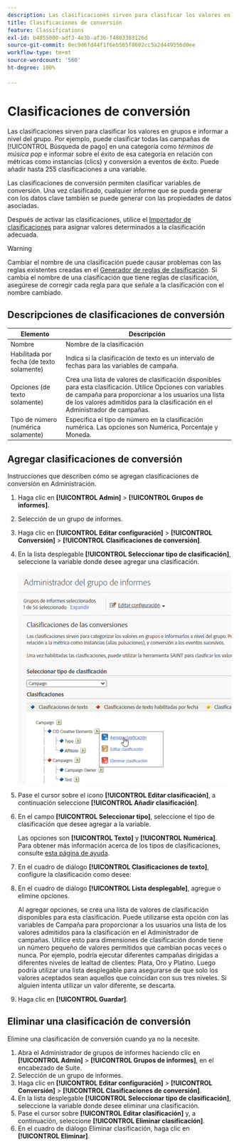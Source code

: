 ```yaml
---
description: Las clasificaciones sirven para clasificar los valores en grupos e informar a nivel del grupo. Por ejemplo, puede clasificar todas las campañas de búsqueda pagada en una categoría como términos de música pop e informar sobre el éxito de esa categoría en relación a métricas como Instancias (pulsaciones) y la conversión a eventos de éxito.
title: Clasificaciones de conversión
feature: Classifications
exl-id: b4855000-adf3-4e3b-af36-f4803383126d
source-git-commit: 0ec9d6fd44f1f6eb565f8602cc5a2d449556d0ee
workflow-type: tm+mt
source-wordcount: '560'
ht-degree: 100%

---
```


# Clasificaciones de conversión

Las clasificaciones sirven para clasificar los valores en grupos e informar a nivel del grupo. Por ejemplo, puede clasificar todas las campañas de [!UICONTROL Búsqueda de pago] en una categoría como *términos de música pop* e informar sobre el éxito de esa categoría en relación con métricas como instancias (clics) y conversión a eventos de éxito. Puede añadir hasta 255 clasificaciones a una variable.

Las clasificaciones de conversión permiten clasificar variables de conversión. Una vez clasificado, cualquier informe que se pueda generar con los datos clave también se puede generar con las propiedades de datos asociadas.

Después de activar las clasificaciones, utilice el [Importador de clasificaciones](/help/components/classifications/importer/c-working-with-saint.md) para asignar valores determinados a la clasificación adecuada.

>[!WARNING]
>
>Cambiar el nombre de una clasificación puede causar problemas con las reglas existentes creadas en el [Generador de reglas de clasificación](/help/components/classifications/crb/classification-rule-builder.md). Si cambia el nombre de una clasificación que tiene reglas de clasificación, asegúrese de corregir cada regla para que señale a la clasificación con el nombre cambiado.

## Descripciones de clasificaciones de conversión

| Elemento | Descripción |
| --- | --- |
| Nombre | Nombre de la clasificación |
| Habilitada por fecha (de texto solamente) | Indica si la clasificación de texto es un intervalo de fechas para las variables de campaña. |
| Opciones (de texto solamente) | Crea una lista de valores de clasificación disponibles para esta clasificación. Utilice Opciones con variables de campaña para proporcionar a los usuarios una lista de los valores admitidos para la clasificación en el Administrador de campañas. |
| Tipo de número (numérica solamente) | Especifica el tipo de número en la clasificación numérica. Las opciones son Numérica, Porcentaje y Moneda. |

## Agregar clasificaciones de conversión

Instrucciones que describen cómo se agregan clasificaciones de conversión en Administración.

1. Haga clic en **[!UICONTROL Admin]** > **[!UICONTROL Grupos de informes]**.
1. Selección de un grupo de informes.
1. Haga clic en **[!UICONTROL Editar configuración]** > **[!UICONTROL Conversión]** > **[!UICONTROL Clasificaciones de conversión]**.
1. En la lista desplegable **[!UICONTROL Seleccionar tipo de clasificación]**, seleccione la variable donde desee agregar una clasificación.

   ![Información sobre los pasos](../assets/sub_class_create.png)

1. Pase el cursor sobre el icono **[!UICONTROL Editar clasificación]**, a continuación seleccione **[!UICONTROL Añadir clasificación]**.
1. En el campo **[!UICONTROL Seleccionar tipo]**, seleccione el tipo de clasificación que desee agregar a la variable.

   Las opciones son **[!UICONTROL Texto]** y **[!UICONTROL Numérica]**. Para obtener más información acerca de los tipos de clasificaciones, consulte [esta página de ayuda](/help/components/classifications/c-classifications.md).
1. En el cuadro de diálogo **[!UICONTROL Clasificaciones de texto]**, configure la clasificación como desee:

1. En el cuadro de diálogo **[!UICONTROL Lista desplegable]**, agregue o elimine opciones.

   Al agregar opciones, se crea una lista de valores de clasificación disponibles para esta clasificación. Puede utilizarse esta opción con las variables de Campaña para proporcionar a los usuarios una lista de los valores admitidos para la clasificación en el Administrador de campañas. Utilice esto para dimensiones de clasificación donde tiene un número pequeño de valores permitidos que cambian pocas veces o nunca. Por ejemplo, podría ejecutar diferentes campañas dirigidas a diferentes niveles de lealtad de clientes: Plata, Oro y Platino. Luego podría utilizar una lista desplegable para asegurarse de que solo los valores aceptados sean aquellos que coincidan con sus tres niveles. Si alguien intenta utilizar un valor diferente, se descarta.

1. Haga clic en **[!UICONTROL Guardar]**.

## Eliminar una clasificación de conversión

Elimine una clasificación de conversión cuando ya no la necesite.

1. Abra el Administrador de grupos de informes haciendo clic en **[!UICONTROL Admin]** > **[!UICONTROL Grupos de informes]**, en el encabezado de Suite.
1. Selección de un grupo de informes.
1. Haga clic en **[!UICONTROL Editar configuración]** > **[!UICONTROL Conversión]** > **[!UICONTROL Clasificaciones de conversión]**.
1. En la lista desplegable **[!UICONTROL Seleccionar tipo de clasificación]**, seleccione la variable donde desee eliminar una clasificación.
1. Pase el cursor sobre **[!UICONTROL Editar clasificación]** y, a continuación, seleccione **[!UICONTROL Eliminar clasificación]**.
1. En el cuadro de diálogo Eliminar clasificación, haga clic en **[!UICONTROL Eliminar]**.
